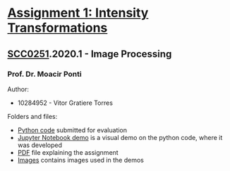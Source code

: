 # [Assignment 1: Intensity Transformations](/dip_t01_intensity_transformation.pdf)

## [SCC0251](https://uspdigital.usp.br/jupiterweb/obterDisciplina?sgldis=SCC0251).2020.1 - Image Processing

### Prof. Dr. Moacir Ponti

Author:
* 10284952 - Vitor Gratiere Torres

Folders and files:
* [Python code](/submission/a01.py) submitted for evaluation
* [Jupyter Notebook demo](/a01.ipynb) is a visual demo on the python code, where it was developed
* [PDF](/dip_t01_intensity_transformation.pdf) file explaining the assignment
* [Images](/images) contains images used in the demos